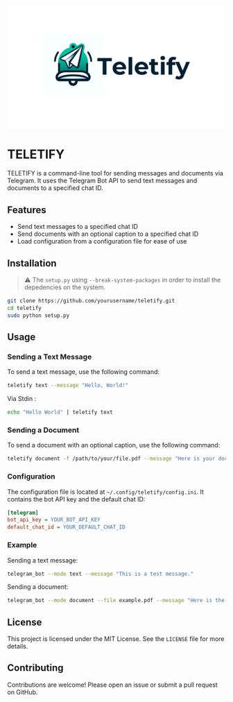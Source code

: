 ![Teletify](./logo.png)

# TELETIFY

TELETIFY is a command-line tool for sending messages and documents via Telegram. It uses the Telegram Bot API to send text messages and documents to a specified chat ID.

## Features

- Send text messages to a specified chat ID
- Send documents with an optional caption to a specified chat ID
- Load configuration from a configuration file for ease of use

## Installation

> :warning: The `setup.py` using `--break-system-packages` in order to install the depedencies on the system.

   ```bash
   git clone https://github.com/yourusername/teletify.git
   cd teletify
   sudo python setup.py
   ```

## Usage



### Sending a Text Message

To send a text message, use the following command:

```bash
teletify text --message "Hello, World!"
```
Via Stdin :
```bash
echo "Hello World" | teletify text
```

### Sending a Document

To send a document with an optional caption, use the following command:

```bash
teletify document -f /path/to/your/file.pdf --message "Here is your document."
```

### Configuration

The configuration file is located at `~/.config/teletify/config.ini`. It contains the bot API key and the default chat ID:

```ini
[telegram]
bot_api_key = YOUR_BOT_API_KEY
default_chat_id = YOUR_DEFAULT_CHAT_ID
```

### Example

Sending a text message:

```bash
telegram_bot --mode text --message "This is a test message."
```

Sending a document:

```bash
telegram_bot --mode document --file example.pdf --message "Here is the document you requested."
```

## License

This project is licensed under the MIT License. See the `LICENSE` file for more details.

## Contributing

Contributions are welcome! Please open an issue or submit a pull request on GitHub.
